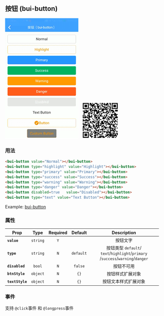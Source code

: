 ## 按钮 \(bui-button\)

![](../assets/gif/btn.gif)&nbsp;&nbsp;&nbsp;<img src="../assets/qrcode/btn.png" alt="" width="120px">

### 用法

```html
<bui-button value="Normal"></bui-button>
<bui-button type="highlight" value="Highlight"></bui-button>
<bui-button type="primary" value="Primary"></bui-button>
<bui-button type="success" value="Success"></bui-button>
<bui-button type="warning" value="Warning"></bui-button>
<bui-button type="danger" value="Danger"></bui-button>
<bui-button disabled=true   value="Disabled"></bui-button>
<bui-button type="text" value="Text Button"></bui-button>

```
Example: [bui-button](https://github.com/bingo-oss/bui-weex-sample/blob/master/src/views/example/button-demo.vue)

### 属性

| Prop | Type | Required | Default | Description |
| ---- |:----:|:---:|:-------:| :----------:|
| **`value`** | `string` | `Y` |  | 按钮文字 |
| **`type`** | `string` | `N` | `default` | 按钮类型  `default`/ `text`/`highlight`/`primary` /`success`/`warning`/`danger`|
| **`disabled`** | `bool` | `N` | `false` | 按钮不可用 |
| **`btnStyle`** | `object` | `N` | `{}` | 按钮样式扩展对象 |
| **`textStyle`** | `object` | `N` | `{}` | 按钮文本样式扩展对象 |

### 事件

支持 `@click`事件 和 `@longpress`事件 